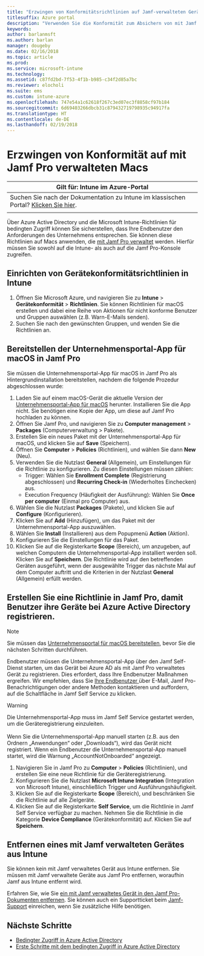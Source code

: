 ```yaml
---
title: "Erzwingen von Konformitätsrichtlinien auf Jamf-verwalteten Geräten"
titlesuffix: Azure portal
description: "Verwenden Sie die Konformität zum Absichern von mit Jamf verwalteten Geräten."
keywords: 
author: barlanmsft
ms.author: barlan
manager: dougeby
ms.date: 02/16/2018
ms.topic: article
ms.prod: 
ms.service: microsoft-intune
ms.technology: 
ms.assetid: c87fd2bd-7f53-4f1b-b985-c34f2d85a7bc
ms.reviewer: elocholi
ms.suite: ems
ms.custom: intune-azure
ms.openlocfilehash: 747e54a1c62618f267c3ed07ec3f8858cf97b184
ms.sourcegitcommit: 6d69403266dbcb31c879432719798935c94917fa
ms.translationtype: HT
ms.contentlocale: de-DE
ms.lasthandoff: 02/19/2018
---
```

# <a name="enforce-compliance-on-macs-managed-with-jamf-pro"></a>Erzwingen von Konformität auf mit Jamf Pro verwalteten Macs

|Gilt für: Intune im Azure-Portal |
|--|
|Suchen Sie nach der Dokumentation zu Intune im klassischen Portal? [Klicken Sie hier](/intune/introduction-intune?toc=/intune-classic/toc.json).|
| |

Über Azure Active Directory und die Microsoft Intune-Richtlinien für bedingten Zugriff können Sie sicherstellen, dass Ihre Endbenutzer den Anforderungen des Unternehmens entsprechen. Sie können diese Richtlinien auf Macs anwenden, die [mit Jamf Pro verwaltet](conditional-access-integrate-jamf.md) werden. Hierfür müssen Sie sowohl auf die Intune- als auch auf die Jamf Pro-Konsole zugreifen.

## <a name="set-up-device-compliance-policies-in-intune"></a>Einrichten von Gerätekonformitätsrichtlinien in Intune

1. Öffnen Sie Microsoft Azure, und navigieren Sie zu **Intune** > **Gerätekonformität** > **Richtlinien**. Sie können Richtlinien für macOS erstellen und dabei eine Reihe von Aktionen für nicht konforme Benutzer und Gruppen auswählen (z.B. Warn-E-Mails senden).
2. Suchen Sie nach den gewünschten Gruppen, und wenden Sie die Richtlinien an.

## <a name="deploy-the-company-portal-app-for-macos-in-jamf-pro"></a>Bereitstellen der Unternehmensportal-App für macOS in Jamf Pro

Sie müssen die Unternehmensportal-App für macOS in Jamf Pro als Hintergrundinstallation bereitstellen, nachdem die folgende Prozedur abgeschlossen wurde:

1. Laden Sie auf einem macOS-Gerät die aktuelle Version der [Unternehmensportal-App für macOS](https://go.microsoft.com/fwlink/?linkid=862280) herunter. Installieren Sie die App nicht. Sie benötigen eine Kopie der App, um diese auf Jamf Pro hochladen zu können.
2. Öffnen Sie Jamf Pro, und navigieren Sie zu **Computer management** > **Packages** (Computerverwaltung > Pakete).
3. Erstellen Sie ein neues Paket mit der Unternehmensportal-App für macOS, und klicken Sie auf **Save** (Speichern).
4. Öffnen Sie **Computer** > **Policies** (Richtlinien), und wählen Sie dann **New** (Neu).
5. Verwenden Sie die Nutzlast **General** (Allgemein), um Einstellungen für die Richtlinie zu konfigurieren. Zu diesen Einstellungen müssen zählen:
   - Trigger: Wählen Sie **Enrollment Complete** (Registrierung abgeschlossen) und **Recurring Check-in** (Wiederholtes Einchecken) aus.
   - Execution Frequency (Häufigkeit der Ausführung): Wählen Sie **Once per computer** (Einmal pro Computer) aus.
6. Wählen Sie die Nutzlast **Packages** (Pakete), und klicken Sie auf **Configure** (Konfigurieren).
7. Klicken Sie auf **Add** (Hinzufügen), um das Paket mit der Unternehmensportal-App auszuwählen.
8. Wählen Sie **Install** (Installieren) aus dem Popupmenü **Action** (Aktion).
9. Konfigurieren Sie die Einstellungen für das Paket.
10. Klicken Sie auf die Registerkarte **Scope** (Bereich), um anzugeben, auf welchen Computern die Unternehmensportal-App installiert werden soll. Klicken Sie auf **Speichern**. Die Richtlinie wird auf den betreffenden Geräten ausgeführt, wenn der ausgewählte Trigger das nächste Mal auf dem Computer auftritt und die Kriterien in der Nutzlast **General** (Allgemein) erfüllt werden.

## <a name="create-a-policy-in-jamf-pro-to-have-users-register-their-devices-with-azure-active-directory"></a>Erstellen Sie eine Richtlinie in Jamf Pro, damit Benutzer ihre Geräte bei Azure Active Directory registrieren.

> [!NOTE]
> Sie müssen das [Unternehmensportal für macOS bereitstellen](conditional-access-assign-jamf.md#require-the-company-portal-app-for-macos), bevor Sie die nächsten Schritten durchführen.  

Endbenutzer müssen die Unternehmensportal-App über den Jamf Self-Dienst starten, um das Gerät bei Azure AD als mit Jamf Pro verwaltetes Gerät zu registrieren. Dies erfordert, dass Ihre Endbenutzer Maßnahmen ergreifen. Wir empfehlen, dass Sie [Ihre Endbenutzer ](end-user-educate.md) über E-Mail, Jamf Pro-Benachrichtigungen oder andere Methoden kontaktieren und auffordern, auf die Schaltfläche in Jamf Self Service zu klicken.

> [!WARNING]
> Die Unternehmensportal-App muss im Jamf Self Service gestartet werden, um die Geräteregistrierung einzuleiten. <br><br>Wenn Sie die Unternehmensportal-App manuell starten (z.B. aus den Ordnern „Anwendungen“ oder „Downloads“), wird das Gerät nicht registriert. Wenn ein Endbenutzer die Unternehmensportal-App manuell startet, wird die Warnung „AccountNotOnboarded“ angezeigt.

1. Navigieren Sie in Jamf Pro zu **Computer** > **Policies** (Richtlinien), und erstellen Sie eine neue Richtlinie für die Geräteregistrierung.
2. Konfigurieren Sie die Nutzlast **Microsoft Intune Integration** (Integration von Microsoft Intune), einschließlich Trigger und Ausführungshäufigkeit.
3. Klicken Sie auf die Registerkarte **Scope** (Bereich), und beschränken Sie die Richtlinie auf alle Zielgeräte.
4. Klicken Sie auf die Registerkarte **Self Service**, um die Richtlinie in Jamf Self Service verfügbar zu machen. Nehmen Sie die Richtlinie in die Kategorie **Device Compliance** (Gerätekonformität) auf. Klicken Sie auf **Speichern**.

## <a name="removing-a-jamf-managed-device-from-intune"></a>Entfernen eines mit Jamf verwalteten Gerätes aus Intune

Sie können kein mit Jamf verwaltetes Gerät aus Intune entfernen. Sie müssen mit Jamf verwaltete Geräte aus Jamf Pro entfernen, woraufhin Jamf aus Intune entfernt wird. 

Erfahren Sie, wie Sie [ein mit Jamf verwaltetes Gerät in den Jamf Pro-Dokumenten entfernen](https://www.jamf.com/jamf-nation/articles/80/unmanaging-computers-while-preserving-their-inventory-information). Sie können auch ein Supportticket beim [Jamf-Support](https://www.jamf.com/support/) einreichen, wenn Sie zusätzliche Hilfe benötigen. 

## <a name="next-steps"></a>Nächste Schritte

- [Bedingter Zugriff in Azure Active Directory](https://docs.microsoft.com/azure/active-directory/active-directory-conditional-access-azure-portal)
- [Erste Schritte mit dem bedingten Zugriff in Azure Active Directory](https://docs.microsoft.com/azure/active-directory/active-directory-conditional-access-azure-portal-get-started)
